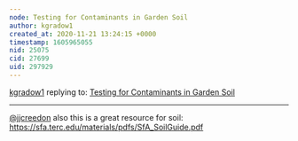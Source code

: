 ```yaml
---
node: Testing for Contaminants in Garden Soil
author: kgradow1
created_at: 2020-11-21 13:24:15 +0000
timestamp: 1605965055
nid: 25075
cid: 27699
uid: 297929
---
```




[kgradow1](../profile/kgradow1) replying to: [Testing for Contaminants in Garden Soil](../notes/ngocthuyluu/11-19-2020/testing-for-contaminants-in-garden-soil)

----
[@jjcreedon](/profile/jjcreedon) also this is a great resource for soil: https://sfa.terc.edu/materials/pdfs/SfA_SoilGuide.pdf
